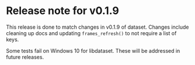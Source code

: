 
# Release note for v0.1.9

This release is done to match changes in v0.1.9 of dataset.
Changes include cleaning up docs and updating `frames_refresh()`
to not require a list of keys.

Some tests fail on Windows 10 for libdataset. These will be addressed 
in future releases.

